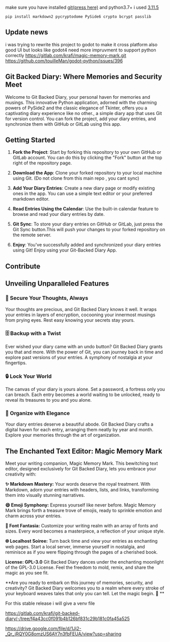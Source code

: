 make sure you have installed [git(press here)](https://git-scm.com/downloads) and python3.7+ i used [3.11.5](https://www.python.org/downloads/release/python-3115/)


`pip install markdown2 pycryptodome PySide6 crypto bcrypt passlib`

## Update news
i was trying to rewrite this project to godot to make it cross platform also good UI
but looks like godot4 need more impruvment to support python correctly
https://gitlab.com/krafi/magic-memory-mark.git
https://github.com/touilleMan/godot-python/issues/396

## Git Backed Diary: Where Memories and Security Meet
<p>Welcome to Git Backed Diary, your personal haven for memories and musings. This innovative Python application, adorned with the charming powers of PySide2 and the classic elegance of Tkinter, offers you a captivating diary experience like no other., a simple diary app that uses Git for version control. You can fork the project, add your diary entries, and synchronize them with GitHub or GitLab using this app.
</p>

## Getting Started

1. **Fork the Project**: Start by forking this repository to your own GitHub or GitLab account. You can do this by clicking the "Fork" button at the top right of the repository page.

2. **Download the App**: Clone your forked repository to your local machine using Git. (Do not clone from this main repo , you cant sync)

3. **Add Your Diary Entries**: Create a new diary page or modify existing ones in the app. You can use a simple text editor or your preferred markdown editor.

4. **Read Entries Using the Calendar**: Use the built-in calendar feature to browse and read your diary entries by date.

5. **Git Sync**: To store your diary entries on GitHub or GitLab, just press the Git Sync button.This will push your changes to your forked repository on the remote server.

6. **Enjoy**: You've successfully added and synchronized your diary entries using Git! Enjoy using your Git-Backed Diary App.

## Contribute
## Unveiling Unparalleled Features


### 📜 Secure Your Thoughts, Always
Your thoughts are precious, and Git Backed Diary knows it well. It wraps your entries in layers of encryption, cocooning your innermost musings from prying eyes. Rest easy knowing your secrets stay yours. 

### 🗄️ Backup with a Twist
Ever wished your diary came with an undo button? Git Backed Diary grants you that and more. With the power of Git, you can journey back in time and explore past versions of your entries. A symphony of nostalgia at your fingertips.

### 🔒 Lock Your World
The canvas of your diary is yours alone. Set a password, a fortress only you can breach. Each entry becomes a world waiting to be unlocked, ready to reveal its treasures to you and you alone.

### 📂 Organize with Elegance
Your diary entries deserve a beautiful abode. Git Backed Diary crafts a digital haven for each entry, arranging them neatly by year and month. Explore your memories through the art of organization.


## The Enchanted Text Editor: Magic Memory Mark


Meet your writing companion, Magic Memory Mark. This bewitching text editor, designed exclusively for Git Backed Diary, lets you embrace your creativity with:


**✨ Markdown Mastery:** Your words deserve the royal treatment. With Markdown, adorn your entries with headers, lists, and links, transforming them into visually stunning narratives.

**😄 Emoji Symphony:** Express yourself like never before. Magic Memory Mark brings forth a treasure trove of emojis, ready to sprinkle emotion and charm across your entries.

**🎨 Font Fantasia:** Customize your writing realm with an array of fonts and sizes. Every word becomes a masterpiece, a reflection of your unique style.

**🌐 Localhost Soiree:** Turn back time and view your entries as enchanting web pages. Start a local server, immerse yourself in nostalgia, and reminisce as if you were flipping through the pages of a cherished book.

**License: GPL-3.0**
Git Backed Diary dances under the enchanting moonlight of the GPL-3.0 License. Feel the freedom to mold, remix, and share the magic as you see fit.

**Are you ready to embark on this journey of memories, security, and creativity? Git Backed Diary welcomes you to a realm where every stroke of your keyboard weaves tales that only you can tell. Let the magic begin. 🌟
**



For this stable release i will give a venv file

https://gitlab.com/krafi/git-backed-diary/-/tree/f4a43cc0f091b4b126bf831c29b181c0fa45a525 

https://drive.google.com/file/d/1Jj2-_Qr_jRQY0G8omzUS6AY7n3fbFEUA/view?usp=sharing

